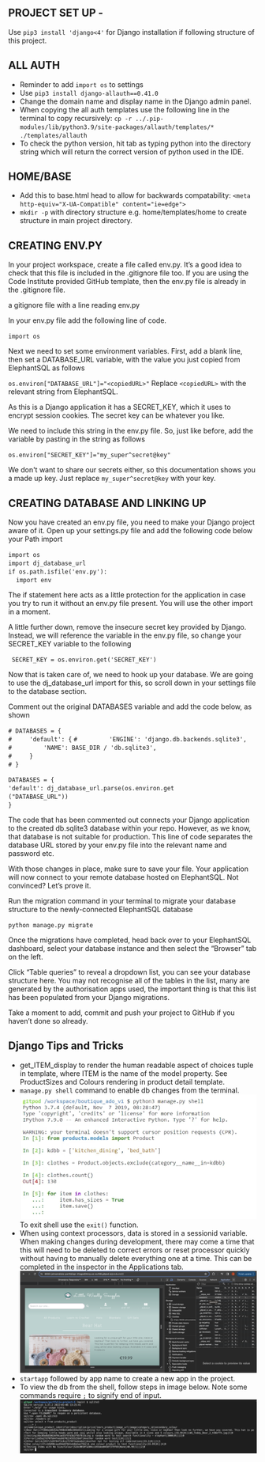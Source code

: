 ## PROJECT SET UP -
Use `pip3 install 'django<4'` for Django installation if following structure of this project.

## ALL AUTH
* Reminder to add `import os` to settings
* Use `pip3 install django-allauth==0.41.0`
* Change the domain name and display name in the Django admin panel.
* When copying the all auth templates use the following line in the terminal to copy recursively:
`cp -r ../.pip-modules/lib/python3.9/site-packages/allauth/templates/* ./templates/allauth`
* To check the python version, hit tab as typing python into the directory string which will return the correct 
version of python used in the IDE.

## HOME/BASE
* Add this to base.html head to allow for backwards compatability:
    `<meta http-equiv="X-UA-Compatible" content="ie=edge">`
* `mkdir -p` with directory structure e.g. home/templates/home to create structure in main project directory.


## CREATING ENV.PY

In your project workspace, create a file called env.py. It’s a good idea to check that this file is included in the .gitignore file too. If you are using the Code Institute provided GitHub template, then the env.py file is already in the .gitignore file.

a gitignore file with a line reading env.py

In your env.py file add the following line of code.

`import os`

Next we need to set some environment variables. First, add a blank line, then set a DATABASE_URL variable, with the value you just copied from ElephantSQL as follows

    
 `os.environ["DATABASE_URL"]="<copiedURL>"`
Replace `<copiedURL>` with the relevant string from ElephantSQL.

As this is a Django application it has a SECRET_KEY, which it uses to encrypt session cookies. The secret key can be whatever you like.

We need to include this string in the env.py file. So, just like before, add the variable by pasting in the string as follows

 `os.environ["SECRET_KEY"]="my_super^secret@key"`

We don't want to share our secrets either, so this documentation shows you a made up key. Just replace `my_super^secret@key` with your key.

## CREATING DATABASE AND LINKING UP

Now you have created an env.py file, you need to make your Django project aware of it. Open up your settings.py file and add the following code below your Path import

 `import os`<br>
 `import dj_database_url`<br>
 `if os.path.isfile('env.py'):`<br>
    &nbsp;&nbsp;&nbsp;&nbsp;`import env`

The if statement here acts as a little protection for the application in case you try to run it without an env.py file present. You will use the other import in a moment.

A little further down, remove the insecure secret key provided by Django. Instead, we will reference the variable in the env.py file, so change your SECRET_KEY variable to the following

` SECRET_KEY = os.environ.get('SECRET_KEY')`

Now that is taken care of, we need to hook up your database. We are going to use the dj_database_url import for this, so scroll down in your settings file to the database section.

Comment out the original DATABASES variable and add the code below, as shown


 `# DATABASES = {`<br>
 `#     'default': {`
 `#         'ENGINE': 'django.db.backends.sqlite3',`<br>
 `#         'NAME': BASE_DIR / 'db.sqlite3',`<br>
 `#     }`<br>
 `# }`<br>
    
 `DATABASES = { `<br>
     `'default': dj_database_url.parse(os.environ.get`<br>`("DATABASE_URL"))`<br>
 `}`
 
The code that has been commented out connects your Django application to the created db.sqlite3 database within your repo. However, as we know, that database is not suitable for production. This line of code separates the database URL stored by your env.py file into the relevant name and password etc.

With those changes in place, make sure to save your file. Your application will now connect to your remote database hosted on ElephantSQL. Not convinced? Let’s prove it.

Run the migration command in your terminal to migrate your database structure to the newly-connected ElephantSQL database

 `python manage.py migrate`

Once the migrations have completed, head back over to your ElephantSQL dashboard, select your database instance and then select the “Browser” tab on the left.

Click “Table queries” to reveal a dropdown list, you can see your database structure here. You may not recognise all of the tables in the list, many are generated by the authorisation apps used, the important thing is that this list has been populated from your Django migrations.

Take a moment to add, commit and push your project to GitHub if you haven’t done so already.

## Django Tips and Tricks
- get_ITEM_display to render the human readable aspect of choices tuple in template, where ITEM is the name of the model property. See ProductSizes and Colours rendering in product detail template.
- `manage.py shell` command to enable db changes from the terminal. ![shell](shell.png) To exit shell use the `exit()` function.
- When using context processors, data is stored in a sessionid variable. When making changes during development, there may come a time that this will need to be deleted to correct errors or reset processor quickly without having to manually delete everything one at a time. This can be completed in the inspector in the Applications tab.
![session id](session-id.png)
- `startapp` followed by app name to create a new app in the project.
- To view the db from the shell, follow steps in image below. Note some commands require `;` to signify end of input.
![sqlite-shell](sqlite-shell.png)
